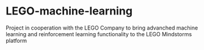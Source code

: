 # LEGO-machine-learning
Project in cooperation with the LEGO Company to bring advanched machine learning and reinforcement learning functionality to the LEGO Mindstorms platform
